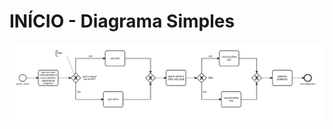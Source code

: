 # INÍCIO - Diagrama Simples

<!-- [modelador](https://cdn.statically.io/gh/giseldo/chatbot_ari_bpmn_to_aiml/fc3d5948/exemplos/inicio/modeler.html) -->

[![viewer example screenshot](./viewer.png)](https://cdn.statically.io/gh/giseldo/chatbot_BTA_BPMN_to_AIML/0bede169/exemplos%20aula/Diagrama%20-%20Aluno%20-%20Tarefa%202%20-%20Camila/diagram_kamila.svg)


